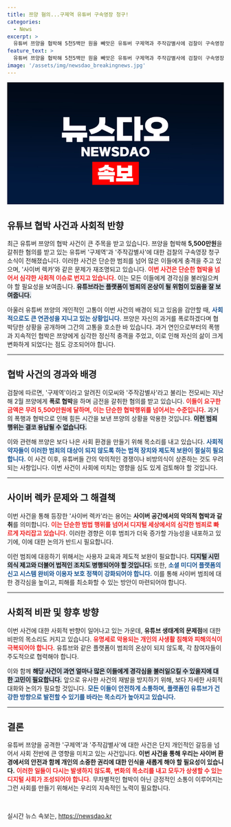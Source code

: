 ```yaml
---
title: 쯔양 혐의...구제역 유튜버 구속영장 청구!
categories:
  - News
excerpt: >
  유튜버 쯔양을 협박해 5천5백만 원을 빼앗은 유튜버 구제역과 주작감별사에 검찰이 구속영장을 청구했습니다. 이 사건으로 사이버 렉카에 대한 경각심이 높아지고 있습니다! 클릭해서 자세한 내용을 알아보세요!
feature_text: >
  유튜버 쯔양을 협박해 5천5백만 원을 빼앗은 유튜버 구제역과 주작감별사에 검찰이 구속영장을 청구했습니다. 이 사건으로 사이버 렉카에 대한 경각심이 높아지고 있습니다! 클릭해서 자세한 내용을 알아보세요!
image: '/assets/img/newsdao_breakingnews.jpg'
---
```


<p><img src="/assets/img/newsdao_breakingnews.jpg" alt="ranknews 속보" /></p>

<h2 data-ke-size="size26">유튜브 협박 사건과 사회적 반향</h2>

<p data-ke-size="size16">최근 유튜버 쯔양의 협박 사건이 큰 주목을 받고 있습니다. 쯔양을 협박해 <b>5,500만원</b>을 갈취한 혐의를 받고 있는 유튜버 '구제역'과 '주작감별사'에 대한 검찰의 구속영장 청구 소식이 전해졌습니다. 이러한 사건은 단순한 범죄를 넘어 많은 이들에게 충격을 주고 있으며, '사이버 렉카'와 같은 문제가 재조명되고 있습니다. <b><span style="color: #ee2323;">이번 사건은 단순한 협박을 넘어서 심각한 사회적 이슈로 번지고 있습니다.</span></b> 이는 모든 이들에게 경각심을 불러일으켜야 할 필요성을 보여줍니다. <b><span style="background-color: #21538527;">유튜브라는 플랫폼이 범죄의 온상이 될 위험이 있음을 잘 보여줍니다.</span></b></p>

<p data-ke-size="size16">아울러 유튜버 쯔양의 개인적인 고통이 이번 사건의 배경이 되고 있음을 감안할 때, <b><span style="color: #1a5490;">사회적으로도 큰 연관성을 지니고 있는 상황입니다.</span></b> 쯔양은 자신의 과거를 폭로하겠다며 협박당한 상황을 공개하며 그간의 고통을 호소한 바 있습니다. 과거 연인으로부터의 폭행과 지속적인 협박은 쯔양에게 심각한 정신적 충격을 주었고, 이로 인해 자신의 삶이 크게 변화하게 되었다는 점도 강조되어야 합니다.</p>

<hr>

<h2 data-ke-size="size26">협박 사건의 경과와 배경</h2>

<p data-ke-size="size16">검찰에 따르면, '구제역'이라고 알려진 이모씨와 '주작감별사'라고 불리는 전모씨는 지난해 2월 쯔양에게 <b>폭로 협박</b>을 하며 금전을 갈취한 혐의를 받고 있습니다. <b><span style="color: #ee2323;">이들이 요구한 금액은 무려 5,500만원에 달하며, 이는 단순한 협박행위를 넘어서는 수준입니다.</span></b> 과거의 폭행과 협박으로 인해 힘든 시간을 보낸 쯔양의 상황을 악용한 것입니다. <b><span style="background-color: #21538527;">이런 범죄 행위는 결코 용납될 수 없습니다.</span></b></p>

<p data-ke-size="size16">이와 관련해 쯔양은 보다 나은 사회 환경을 만들기 위해 목소리를 내고 있습니다. <b><span style="color: #1a5490;">사회적 약자들이 이러한 범죄의 대상이 되지 않도록 하는 법적 장치와 제도적 보완이 절실히 필요합니다.</span></b> 이 사건 이후, 유튜버들 간의 악의적인 경쟁이나 비방의식이 상존하는 것도 우려되는 사항입니다. 이번 사건이 사회에 미치는 영향을 심도 있게 검토해야 할 것입니다.</p>

<hr>

<h2 data-ke-size="size26">사이버 렉카 문제와 그 해결책</h2>

<p data-ke-size="size16">이번 사건을 통해 등장한 '사이버 렉카'라는 용어는 <b>사이버 공간에서의 악의적 협박과 갈취</b>를 의미합니다. <b><span style="color: #ee2323;">이는 단순한 범법 행위를 넘어서 디지털 세상에서의 심각한 범죄로 빠르게 자리잡고 있습니다.</span></b> 이러한 경향은 이후 범죄가 더욱 증가할 가능성을 내포하고 있기에, 이에 대한 논의가 반드시 필요합니다.</p>

<p data-ke-size="size16">이런 범죄에 대응하기 위해서는 사용자 교육과 제도적 보완이 필요합니다. <b><span style="background-color: #21538527;">디지털 시민의식 제고와 더불어 법적인 조치도 병행되어야 할 것입니다.</span></b> 또한, <b><span style="color: #1a5490;">소셜 미디어 플랫폼의 신고 시스템 완비와 이용자 보호 정책이 강화되어야 합니다.</span></b> 이를 통해 사이버 범죄에 대한 경각심을 높이고, 피해를 최소화할 수 있는 방안이 마련되어야 합니다.</p>

<hr>

<h2 data-ke-size="size26">사회적 비판 및 향후 방향</h2>

<p data-ke-size="size16">이번 사건에 대한 사회적 반향이 일어나고 있는 가운데, <b>유튜브 생태계의 문제점</b>에 대한 비판의 목소리도 커지고 있습니다. <b><span style="color: #ee2323;">유명세로 악용되는 개인의 사생활 침해와 피해의식이 극복되어야 합니다.</span></b> 유튜브와 같은 플랫폼이 범죄의 온상이 되지 않도록, 각 참여자들이 주도적으로 협력해야 합니다.</p>

<p data-ke-size="size16">이와 함께 <b><span style="background-color: #21538527;">해당 사건이 과연 얼마나 많은 이들에게 경각심을 불러일으킬 수 있을지에 대한 고민이 필요합니다.</span></b> 앞으로 유사한 사건의 재발을 방지하기 위해, 보다 자세한 사회적 대화와 논의가 필요할 것입니다. <b><span style="color: #1a5490;">모든 이들이 안전하게 소통하며, 플랫폼인 유튜브가 건강한 방향으로 발전할 수 있기를 바라는 목소리가 높아지고 있습니다.</span></b></p>

<hr> 

<h2 data-ke-size="size26">결론</h2>

<p data-ke-size="size16"> 유튜버 쯔양을 공격한 '구제역'과 '주작감별사'에 대한 사건은 단지 개인적인 갈등을 넘어서 사회 전반에 큰 영향을 미치고 있는 사건입니다. <b>이번 사건을 통해 우리는 <b>사이버 환경에서의 안전과 함께 개인의 소중한 권리에 대한 인식을 새롭게 해야 할 필요성이 있습니다.</b></b> <b><span style="color: #ee2323;">이러한 일들이 다시는 발생하지 않도록, 변화의 목소리를 내고 모두가 상생할 수 있는 디지털 사회가 조성되어야 합니다.</span></b> 무차별적인 협박이 아닌 긍정적인 소통이 이루어지는 그런 사회를 만들기 위해서는 우리의 지속적인 노력이 필요합니다.</p> 

<p data-ke-size="size16">&nbsp;</p>
실시간 뉴스 속보는, <a href="https://newsdao.kr" rel="dofollow">https://newsdao.kr</a>


